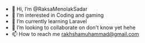 - 👋 Hi, I’m @RaksaMenolakSadar
- 👀 I’m interested in Coding and gaming
- 🌱 I’m currently learning Laravel
- 💞️ I’m looking to collaborate on don't know yet hehe
- 📫 How to reach me rakhshamuhammad@gmail.com

<!---
RaksaMenolakSadar/RaksaMenolakSadar is a ✨ special ✨ repository because its `README.md` (this file) appears on your GitHub profile.
You can click the Preview link to take a look at your changes.
--->
